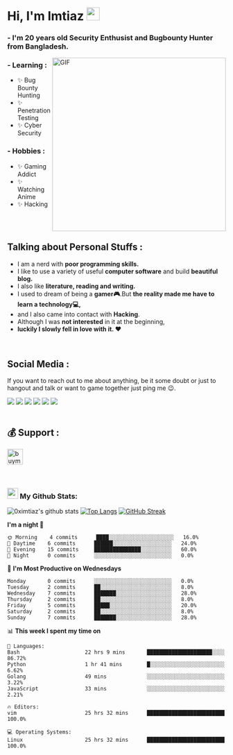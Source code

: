 # Hi, I'm Imtiaz <img src="https://github.com/0ximtiaz/0ximtiaz/blob/main/wave.gif" width="30px">

### - I'm 20 years old Security Enthusist and Bugbounty Hunter from Bangladesh.
<img hight="300" width="400" alt="GIF" align="right" src="https://github.com/0ximtiaz/0ximtiaz/blob/main/wrench3.gif">

### - Learning :
- ✨ Bug Bounty Hunting
- ✨ Penetration Testing
- ✨ Cyber Security

### - Hobbies : 
- ✨ Gaming Addict
- ✨ Watching Anime
- ✨ Hacking

</br>
</br>

## Talking about Personal Stuffs :
- I am a nerd with **poor programming skills.** 
- I like to use a variety of useful **computer software** and build  **beautiful blog.**
- I also like **literature, reading and writing.** 
- I used to dream of being a **gamer:video_game:**.But **the reality made me have to learn a technology💻,**
- and I also came into contact with **Hacking**.
- Although I was **not interested** in it at the beginning,
- **luckily I slowly fell in love with it. ❤️**
</br>

## Social Media :
<p>If you want to reach out to me about anything, be it some doubt or just to hangout and talk or want to game together just ping me 😉.</p>
<a href="https://twitter.com/0ximtiaz/"><img src="https://img.shields.io/badge/twitter-%400ximtiaz-blue.svg"></a>
<a href="https://github.com/0ximtiaz?tab=followers"><img src="https://img.shields.io/badge/github-%400ximtiaz-orange"></a>
<a href="https://instagram.com/0ximtiaz"><img src="https://img.shields.io/badge/instagram-%400ximtiaz-yellow"></a>
<a href="https://www.youtube.com/0ximtiaz"><img src="https://img.shields.io/static/v1?label=Youtube&message=%400ximtiaz&color=critical"></a>
<a href="https://www.linkedin.com/in/0ximtiaz/"><img src="https://img.shields.io/static/v1?label=LinkedIn&message=%400ximtiaz&color=blueviolet"></a>
<a href="https://medium.com/@0ximtiaz"><img src="https://img.shields.io/static/v1?label=Medium&message=%400ximtiaz&color=ff69b4"></a>
</br>
</br>

## 💰 Support :
<p>
<a href='https://www.buymeacoffee.com/' target='_blank'><img height='36' style='border:0px;height:36px;' src='https://cdn.buymeacoffee.com/buttons/v2/default-yellow.png' border='0' alt='buymecoffee' /></a>
</p>
</br>

### <img src='https://media1.giphy.com/media/du3J3cXyzhj75IOgvA/giphy.gif?cid=ecf05e47x2g034i9pzwtzzsd3xgg2w9nr94t4tflbbgo3008&rid=giphy.gif' width='25px'> My Github Stats:
![0ximtiaz's github stats](https://github-readme-stats.vercel.app/api?username=0ximtiaz&show_icons=true&title_color=ffc857&icon_color=8ac926&text_color=daf7dc&bg_color=151515&hide=issues&count_private=true&include_all_commits=true)
[![Top Langs](https://github-readme-stats.vercel.app/api/top-langs/?username=0ximtiaz&layout=compact&text_color=daf7dc&bg_color=151515&hide=css,html,php)](https://github.com/anuraghazra/github-readme-stats)
[![GitHub Streak](https://github-readme-streak-stats.herokuapp.com/?user=0ximtiaz&theme=dark)](https://git.io/streak-stats)

<!--START_SECTION:waka-->
**I'm a night 🦉** 

```text
🌞 Morning    4 commits      ████░░░░░░░░░░░░░░░░░░░░░   16.0% 
🌆 Daytime    6 commits      ██████░░░░░░░░░░░░░░░░░░░   24.0% 
🌃 Evening    15 commits     ███████████████░░░░░░░░░░   60.0% 
🌙 Night      0 commits      ░░░░░░░░░░░░░░░░░░░░░░░░░   0.0%

```
📅 **I'm Most Productive on Wednesdays** 

```text
Monday       0 commits      ░░░░░░░░░░░░░░░░░░░░░░░░░   0.0% 
Tuesday      2 commits      ██░░░░░░░░░░░░░░░░░░░░░░░   8.0% 
Wednesday    7 commits      ███████░░░░░░░░░░░░░░░░░░   28.0% 
Thursday     2 commits      ██░░░░░░░░░░░░░░░░░░░░░░░   8.0% 
Friday       5 commits      █████░░░░░░░░░░░░░░░░░░░░   20.0% 
Saturday     2 commits      ██░░░░░░░░░░░░░░░░░░░░░░░   8.0% 
Sunday       7 commits      ███████░░░░░░░░░░░░░░░░░░   28.0%

```


📊 **This week I spent my time on** 

```text
💬 Languages: 
Bash                     22 hrs 9 mins       █████████████████████░░░░   86.72% 
Python                   1 hr 41 mins        █░░░░░░░░░░░░░░░░░░░░░░░░   6.62% 
Golang                   49 mins             ░░░░░░░░░░░░░░░░░░░░░░░░░   3.22% 
JavaScript               33 mins             ░░░░░░░░░░░░░░░░░░░░░░░░░   2.21% 

🔥 Editors: 
vim                      25 hrs 32 mins      █████████████████████████   100.0%

💻 Operating Systems: 
Linux                    25 hrs 32 mins      █████████████████████████   100.0%

```


<!--END_SECTION:waka-->
